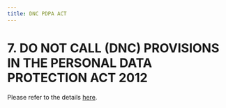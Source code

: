 ```yaml
---
title: DNC PDPA ACT 
---
```


# 7. DO NOT CALL (DNC) PROVISIONS IN THE PERSONAL DATA PROTECTION ACT 2012

Please refer to the details [here](https://www.sp.edu.sg/sp/student-services/osc-overview/student-handbook/do-not-call-(dnc)-provisions-in-personal-data-protection-act-2012).

